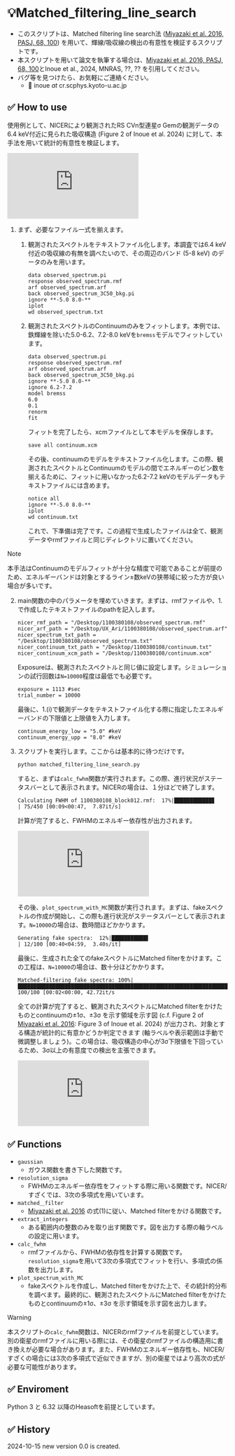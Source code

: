 # :bulb:Matched_filtering_line_search
- このスクリプトは、Matched filtering line search法 ([Miyazaki et al. 2016, PASJ, 68, 100](https://academic.oup.com/pasj/article/68/6/100/2664382?login=true)) を用いて、輝線/吸収線の検出の有意性を検証するスクリプトです。
- 本スクリプトを用いて論文を執筆する場合は、[Miyazaki et al. 2016, PASJ, 68, 100](https://academic.oup.com/pasj/article/68/6/100/2664382?login=true)とInoue et al., 2024, MNRAS, ??, ?? を引用してください。
- バグ等を見つけたら、お気軽にご連絡ください。
  -  📧 inoue *at* cr.scphys.kyoto-u.ac.jp

## :white_check_mark: How to use 
使用例として、NICERにより観測されたRS CVn型連星σ Gemの観測データの6.4 keV付近に見られた吸収構造 (Figure 2 of Inoue et al. 2024) に対して、本手法を用いて統計的有意性を検証します。

![spec_S1_absorption_paper_main.pdf](https://github.com/user-attachments/files/17375949/spec_S1_absorption_paper_main.pdf)


1. まず、必要なファイル一式を揃えます。
   1. 観測されたスペクトルをテキストファイル化します。本調査では6.4 keV付近の吸収線の有無を調べたいので、その周辺のバンド (5-8 keV) のデータのみを用います。
      ```
      data observed_spectrum.pi
      response observed_spectrum.rmf
      arf observed_spectrum.arf
      back observed_spectrum_3C50_bkg.pi
      ignore **-5.0 8.0-**
      iplot
      wd observed_spectrum.txt
      ```
   
   2. 観測されたスペクトルのContinuumのみをフィットします。本例では、鉄輝線を除いた5.0-6.2、7.2-8.0 keVを`bremss`モデルでフィットしています。
      ```
      data observed_spectrum.pi
      response observed_spectrum.rmf
      arf observed_spectrum.arf
      back observed_spectrum_3C50_bkg.pi
      ignore **-5.0 8.0-**
      ignore 6.2-7.2
      model bremss
      6.0
      0.1
      renorm
      fit
      ```
      フィットを完了したら、xcmファイルとして本モデルを保存します。
      ```
      save all continuum.xcm
      ```
      その後、continuumのモデルをテキストファイル化します。この際、観測されたスペクトルとContinuumのモデルの間でエネルギーのビン数を揃えるために、フィットに用いなかった6.2-7.2 keVのモデルデータもテキストファイルには含めます。
      ```
      notice all
      ignore **-5.0 8.0-**
      iplot
      wd continuum.txt
      ```
      これで、下準備は完了です。この過程で生成したファイルは全て、観測データやrmfファイルと同じディレクトリに置いてください。

> [!NOTE]
> 本手法はContinuumのモデルフィットが十分な精度で可能であることが前提のため、エネルギーバンドは対象とするライン±数keVの狭帯域に絞った方が良い場合が多いです。
2. main関数の中のパラメータを埋めていきます。まずは、rmfファイルや、1.で作成したテキストファイルのpathを記入します。
      ```  
      nicer_rmf_path = "/Desktop/1100380108/observed_spectrum.rmf"
      nicer_arf_path = "/Desktop/UX_Ari/1100380108/observed_spectrum.arf"
      nicer_spectrum_txt_path = "/Desktop/1100380108/observed_spectrum.txt"
      nicer_continuum_txt_path = "/Desktop/1100380108/continuum.txt"
      nicer_continuum_xcm_path = "/Desktop/1100380108/continuum.xcm"
      ```
      Exposureは、観測されたスペクトルと同じ値に設定します。シミュレーションの試行回数は`N=10000`程度は最低でも必要です。
      ``` 
      exposure = 1113 #sec
      trial_number = 10000
      ```
      最後に、1.(i)で観測データをテキストファイル化する際に指定したエネルギーバンドの下限値と上限値を入力します。
      ``` 
      continuum_energy_low = "5.0" #keV
      continuum_energy_upp = "8.0" #keV
      ```
3. スクリプトを実行します。ここからは基本的に待つだけです。
      ```
      python matched_filtering_line_search.py
      ```
   すると、まずは`calc_fwhm`関数が実行されます。この際、進行状況がステータスバーとして表示されます。NICERの場合は、１分ほどで終了します。
      ```
      Calculating FWHM of 1100380108_block012.rmf:  17%|████████████▊                      | 75/450 [00:09<00:47,  7.87it/s]
      ```
   計算が完了すると、FWHMのエネルギー依存性が出力されます。

   ![1200040104_block0_FWHM.pdf](https://github.com/user-attachments/files/17377393/1200040104_block0_FWHM.pdf)

   その後、`plot_spectrum_with_MC`関数が実行されます。まずは、fakeスペクトルの作成が開始し、この際も進行状況がステータスバーとして表示されます。`N=10000`の場合は、数時間ほどかかります。
      ```
      Generating fake spectra:  12%|███████████▋                                       | 12/100 [00:40<04:59,  3.40s/it]
      ```
   最後に、生成された全てのfakeスペクトルにMatched filterをかけます。この工程は、`N=10000`の場合は、数十分ほどかかります。
      ```
      Matched-filtering fake spectra: 100%|█████████████████████████████████████████████████████████████████████████████████████████| 100/100 [00:02<00:00, 42.72it/s
      ```
   全ての計算が完了すると、観測されたスペクトルにMatched filterをかけたものとcontinuumの±1σ、±3σ を示す領域を示す図 (c.f. Figure 2 of [Miyazaki et al. 2016](https://academic.oup.com/pasj/article/68/6/100/2664382?login=true): Figure 3 of Inoue et al. 2024) が出力され、対象とする構造が統計的に有意かどうか判定できます (軸ラベルや表示範囲は手動で微調整しましょう)。この場合は、吸収構造の中心が3σ下限値を下回っているため、3σ以上の有意度での検出を主張できます。
   
   ![Matched_filtered_spectrum.pdf](https://github.com/user-attachments/files/17377195/Matched_filtered_spectrum.pdf)

## :white_check_mark: Functions
- `gaussian`
  - ガウス関数を書き下した関数です。
- `resolution_sigma`
  - FWHMのエネルギー依存性をフィットする際に用いる関数です。NICER/すざくでは、3次の多項式を用いています。
- `matched＿filter`
  - [Miyazaki et al. 2016](https://academic.oup.com/pasj/article/68/6/100/2664382?login=true) の式(1)に従い、Matched filterをかける関数です。
- `extract_integers`
  - ある範囲内の整数のみを取り出す関数です。図を出力する際の軸ラベルの設定に用います。
- `calc_fwhm`
  - rmfファイルから、FWHMの依存性を計算する関数です。`resolution_sigma`を用いて3次の多項式でフィットを行い、多項式の係数を出力します。
- `plot_spectrum_with_MC`
  - fakeスペクトルを作成し、Matched filterをかけた上で、その統計的分布を調べます。最終的に、観測されたスペクトルにMatched filterをかけたものとcontinuumの±1σ、±3σ を示す領域を示す図を出力します。
   
>[!WARNING]
>本スクリプトの`calc_fwhm`関数は、NICERのrmfファイルを前提としています。別の衛星のrmfファイルに用いる際には、その衛星のrmfファイルの構造用に書き換えが必要な場合があります。また、FWHMのエネルギー依存性も、NICER/すざくの場合には3次の多項式で近似できますが、別の衛星ではより高次の式が必要な可能性があります。


## :white_check_mark: Enviroment
Python 3 と 6.32 以降のHeasoftを前提としています。

## :white_check_mark: History
2024-10-15 new version 0.0 is created.

